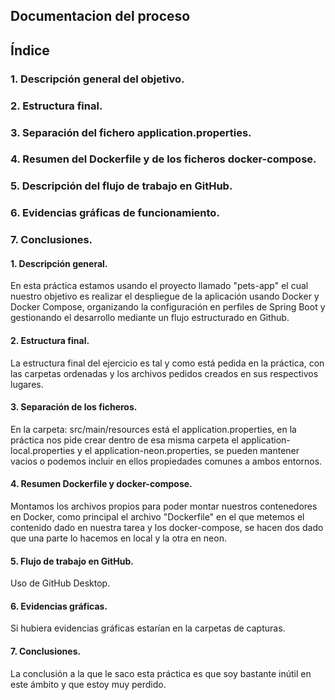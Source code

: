 ## Documentacion del proceso

## Índice
### 1. Descripción general del objetivo.
### 2. Estructura final.
### 3. Separación del fichero application.properties.
### 4. Resumen del Dockerfile y de los ficheros docker-compose.
### 5. Descripción del flujo de trabajo en GitHub.
### 6. Evidencias gráficas de funcionamiento.
### 7. Conclusiones.

#### 1. Descripción general.

En esta práctica estamos usando el proyecto llamado "pets-app" el cual nuestro objetivo es realizar el despliegue de la aplicación usando Docker y Docker Compose, organizando la configuración en perfiles de Spring Boot y gestionando el desarrollo mediante un flujo estructurado en Github.

#### 2. Estructura final.

La estructura final del ejercicio es tal y como está pedida en la práctica, con las carpetas ordenadas y los archivos pedidos creados en sus respectivos lugares.

#### 3. Separación de los ficheros.

En la carpeta: src/main/resources está el application.properties, en la práctica nos pide crear dentro de esa misma carpeta el application-local.properties y el application-neon.properties, se pueden mantener vacios o podemos incluir en ellos propiedades comunes a ambos entornos.

#### 4. Resumen Dockerfile y docker-compose.

Montamos los archivos propios para poder montar nuestros contenedores en Docker, como principal el archivo "Dockerfile" en el que metemos el contenido dado en nuestra tarea y los docker-compose, se hacen dos dado que una parte lo hacemos en local y la otra en neon.

#### 5. Flujo de trabajo en GitHub.

Uso de GitHub Desktop. 

#### 6. Evidencias gráficas.

Si hubiera evidencias gráficas estarían en la carpetas de capturas.

#### 7. Conclusiones.

La conclusión a la que le saco esta práctica es que soy bastante inútil en este ámbito y que estoy muy perdido.